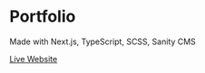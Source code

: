 # Portfolio

Made with Next.js, TypeScript, SCSS, Sanity CMS

[Live Website](https://www.stevenwhitfield.dev)
